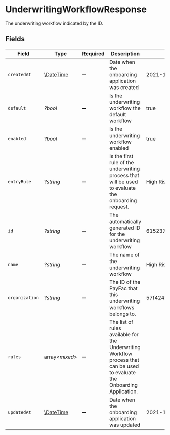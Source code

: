 # UnderwritingWorkflowResponse

The underwriting workflow indicated by the ID.


## Fields

| Field                                                                                                                      | Type                                                                                                                       | Required                                                                                                                   | Description                                                                                                                | Example                                                                                                                    |
| -------------------------------------------------------------------------------------------------------------------------- | -------------------------------------------------------------------------------------------------------------------------- | -------------------------------------------------------------------------------------------------------------------------- | -------------------------------------------------------------------------------------------------------------------------- | -------------------------------------------------------------------------------------------------------------------------- |
| `createdAt`                                                                                                                | [\DateTime](https://www.php.net/manual/en/class.datetime.php)                                                              | :heavy_minus_sign:                                                                                                         | Date when the onboarding application was created                                                                           | 2021-10-01T22:05:18.262Z                                                                                                   |
| `default`                                                                                                                  | *?bool*                                                                                                                    | :heavy_minus_sign:                                                                                                         | Is the underwriting workflow the default workflow                                                                          | true                                                                                                                       |
| `enabled`                                                                                                                  | *?bool*                                                                                                                    | :heavy_minus_sign:                                                                                                         | Is the underwriting workflow enabled                                                                                       | true                                                                                                                       |
| `entryRule`                                                                                                                | *?string*                                                                                                                  | :heavy_minus_sign:                                                                                                         | Is the first rule of the underwriting process that will be used to evaluate the onboarding request.                        | High Risk MCC                                                                                                              |
| `id`                                                                                                                       | *?string*                                                                                                                  | :heavy_minus_sign:                                                                                                         | The automatically generated ID for the underwriting workflow                                                               | 61523709444c51fa997257fe                                                                                                   |
| `name`                                                                                                                     | *?string*                                                                                                                  | :heavy_minus_sign:                                                                                                         | The name of the underwriting workflow                                                                                      | High Risk Merchants                                                                                                        |
| `organization`                                                                                                             | *?string*                                                                                                                  | :heavy_minus_sign:                                                                                                         | The ID of the PayFac that this underwriting workflows belongs to.                                                          | 57f424bb7e534ff71f6e5626                                                                                                   |
| `rules`                                                                                                                    | array<*mixed*>                                                                                                             | :heavy_minus_sign:                                                                                                         | The list of rules available for the Underwriting Workflow process that can be used to evaluate the Onboarding Application. |                                                                                                                            |
| `updatedAt`                                                                                                                | [\DateTime](https://www.php.net/manual/en/class.datetime.php)                                                              | :heavy_minus_sign:                                                                                                         | Date when the onboarding application was updated                                                                           | 2021-10-01T22:05:18.262Z                                                                                                   |
